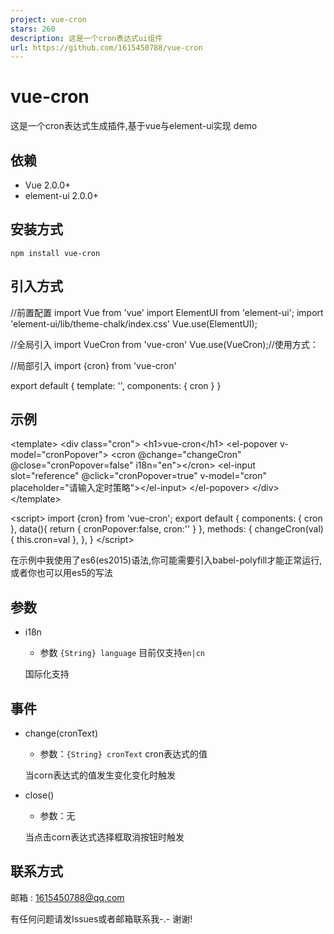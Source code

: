 ```yaml
---
project: vue-cron
stars: 260
description: 这是一个cron表达式ui组件
url: https://github.com/1615450788/vue-cron
---
```


vue-cron
========

这是一个cron表达式生成插件,基于vue与element-ui实现 demo

依赖
--

-   Vue 2.0.0+
-   element-ui 2.0.0+

安装方式
----

```
npm install vue-cron
```

引入方式
----

//前置配置
import Vue from 'vue'
import ElementUI from 'element-ui';
import 'element-ui/lib/theme-chalk/index.css'
Vue.use(ElementUI);

//全局引入
import VueCron from 'vue-cron'
Vue.use(VueCron);//使用方式：<vueCron></vueCron>

//局部引入
import {cron} from 'vue-cron'

export default {
    template: '<cron/>',
    components: { cron }
}

示例
--

<template\>
    <div class\="cron"\>
        <h1\>vue-cron</h1\>
        <el-popover v-model\="cronPopover"\>
            <cron @change\="changeCron" @close\="cronPopover=false" i18n\="en"\></cron\>
            <el-input slot\="reference" @click\="cronPopover=true" v-model\="cron" placeholder\="请输入定时策略"\></el-input\>
        </el-popover\>
    </div\>
</template\>

<script\>
    import {cron} from 'vue-cron';
    export default {
        components: { cron },
        data(){
            return {
                cronPopover:false,
                cron:''
            }
        },
        methods: {
            changeCron(val){
                this.cron\=val
            },
        },
    }
</script\>

在示例中我使用了es6(es2015)语法,你可能需要引入babel-polyfill才能正常运行,或者你也可以用es5的写法

参数
--

-   i18n
    
    -   参数 `{String} language` 目前仅支持`en|cn`
    
    国际化支持
    

事件
--

-   change(cronText)
    
    -   参数：`{String} cronText` cron表达式的值
    
    当corn表达式的值发生变化变化时触发
    
-   close()
    
    -   参数：无
    
    当点击corn表达式选择框取消按钮时触发
    

联系方式
----

邮箱 : 1615450788@qq.com

有任何问题请发Issues或者邮箱联系我-.- 谢谢!
